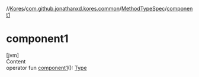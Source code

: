 //[Kores](../../index.md)/[com.github.jonathanxd.kores.common](../index.md)/[MethodTypeSpec](index.md)/[component1](component1.md)



# component1  
[jvm]  
Content  
operator fun [component1](component1.md)(): [Type](https://docs.oracle.com/javase/8/docs/api/java/lang/reflect/Type.html)  



